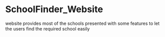 # SchoolFinder_Website
 website provides most of the schools presented with some features to let the users find the required school easily
